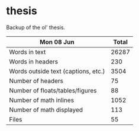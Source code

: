 thesis
======
Backup of the ol' thesis.

Mon 08 Jun | Total
---|---
Words in text| 26287
Words in headers| 230
Words outside text (captions, etc.)| 3504
Number of headers| 75
Number of floats/tables/figures| 88
Number of math inlines| 1052
Number of math displayed| 113
Files| 55

